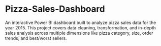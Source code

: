 # Pizza-Sales-Dashboard
An interactive Power BI dashboard built to analyze pizza sales data for the year 2015. This project covers data cleaning, transformation, and in-depth sales analysis across multiple dimensions like pizza category, size, order trends, and best/worst sellers.
